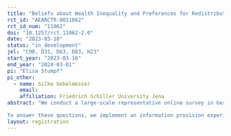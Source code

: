 ```yaml
---
title: "Beliefs about Wealth Inequality and Preferences for Redistribution"
rct_id: "AEARCTR-0011062"
rct_id_num: "11062"
doi: "10.1257/rct.11062-2.0"
date: "2023-03-10"
status: "in_development"
jel: "C90, D31, D63, D83, H23"
start_year: "2023-03-16"
end_year: "2024-03-01"
pi: "Elisa Stumpf"
pi_other:
  - name: Silke Uebelmesser
    email: 
    affiliation: Friedrich Schiller University Jena
abstract: "We conduct a large-scale representative online survey in Germany to analyze what survey participants know about the German wealth distribution and their position in it, how preferences for redistribution of wealth are affected by an information treatment and what role the characteristics of the potential taxpayer play for the preferences for redistribution. 
To answer these questions, we implement an information provision experiment and a vignette study. Participants are randomly assigned to one of two treatment groups, a control group or the vignette group. The first treatment group receives information about the actual shape of the German wealth distribution using histograms and the second treatment group gets informed about their individual position in the wealth distribution. Our outcomes capture wealth inequality aversion, preferences for redistribution of wealth, equality of opportunity and the introduction of a specific yearly wealth tax. Additionally, the vignette group states their support for a one-off wealth tax."
layout: registration
---
```


